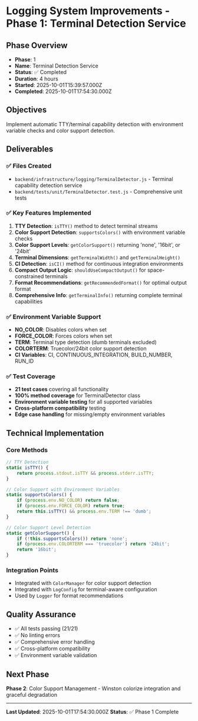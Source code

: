 # Logging System Improvements - Phase 1: Terminal Detection Service

## Phase Overview
- **Phase**: 1
- **Name**: Terminal Detection Service
- **Status**: ✅ Completed
- **Duration**: 4 hours
- **Started**: 2025-10-01T15:39:57.000Z
- **Completed**: 2025-10-01T17:54:30.000Z

## Objectives
Implement automatic TTY/terminal capability detection with environment variable checks and color support detection.

## Deliverables

### ✅ Files Created
- `backend/infrastructure/logging/TerminalDetector.js` - Terminal capability detection service
- `backend/tests/unit/TerminalDetector.test.js` - Comprehensive unit tests

### ✅ Key Features Implemented
1. **TTY Detection**: `isTTY()` method to detect terminal streams
2. **Color Support Detection**: `supportsColors()` with environment variable checks
3. **Color Support Levels**: `getColorSupport()` returning 'none', '16bit', or '24bit'
4. **Terminal Dimensions**: `getTerminalWidth()` and `getTerminalHeight()`
5. **CI Detection**: `isCI()` method for continuous integration environments
6. **Compact Output Logic**: `shouldUseCompactOutput()` for space-constrained terminals
7. **Format Recommendations**: `getRecommendedFormat()` for optimal output format
8. **Comprehensive Info**: `getTerminalInfo()` returning complete terminal capabilities

### ✅ Environment Variable Support
- **NO_COLOR**: Disables colors when set
- **FORCE_COLOR**: Forces colors when set
- **TERM**: Terminal type detection (dumb terminals excluded)
- **COLORTERM**: Truecolor/24bit color support detection
- **CI Variables**: CI, CONTINUOUS_INTEGRATION, BUILD_NUMBER, RUN_ID

### ✅ Test Coverage
- **21 test cases** covering all functionality
- **100% method coverage** for TerminalDetector class
- **Environment variable testing** for all supported variables
- **Cross-platform compatibility** testing
- **Edge case handling** for missing/empty environment variables

## Technical Implementation

### Core Methods
```javascript
// TTY Detection
static isTTY() {
    return process.stdout.isTTY && process.stderr.isTTY;
}

// Color Support with Environment Variables
static supportsColors() {
    if (process.env.NO_COLOR) return false;
    if (process.env.FORCE_COLOR) return true;
    return this.isTTY() && process.env.TERM !== 'dumb';
}

// Color Support Level Detection
static getColorSupport() {
    if (!this.supportsColors()) return 'none';
    if (process.env.COLORTERM === 'truecolor') return '24bit';
    return '16bit';
}
```

### Integration Points
- Integrated with `ColorManager` for color support detection
- Integrated with `LogConfig` for terminal-aware configuration
- Used by `Logger` for format recommendations

## Quality Assurance
- ✅ All tests passing (21/21)
- ✅ No linting errors
- ✅ Comprehensive error handling
- ✅ Cross-platform compatibility
- ✅ Environment variable validation

## Next Phase
**Phase 2**: Color Support Management - Winston colorize integration and graceful degradation

---

**Last Updated**: 2025-10-01T17:54:30.000Z
**Status**: ✅ Phase 1 Complete